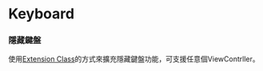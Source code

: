 # Keyboard


### 隱藏鍵盤
使用[Extension Class](http://stackoverflow.com/questions/24126678/close-ios-keyboard-by-touching-anywhere-using-swift)的方式來擴充隱藏鍵盤功能，可支援任意個ViewContrller。